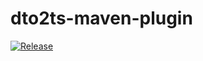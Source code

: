 # dto2ts-maven-plugin
[![Release](https://jitpack.io/v/NMichas/dto2ts-maven-plugin.svg)](https://jitpack.io/#NMichas/dto2ts-maven-plugin)

